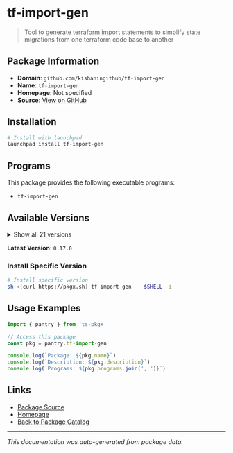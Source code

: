 # tf-import-gen

> Tool to generate terraform import statements to simplify state migrations from one terraform code base to another

## Package Information

- **Domain**: `github.com/kishaningithub/tf-import-gen`
- **Name**: `tf-import-gen`
- **Homepage**: Not specified
- **Source**: [View on GitHub](https://github.com/pkgxdev/pantry/tree/main/projects/github.com/kishaningithub/tf-import-gen/package.yml)

## Installation

```bash
# Install with launchpad
launchpad install tf-import-gen
```

## Programs

This package provides the following executable programs:

- `tf-import-gen`

## Available Versions

<details>
<summary>Show all 21 versions</summary>

- `0.17.0`, `0.16.0`, `0.15.0`, `0.14.0`, `0.13.1`
- `0.12.0`, `0.11.1`, `0.11.0`, `0.10.2`, `0.10.1`
- `0.10.0`, `0.9.0`, `0.8.0`, `0.7.4`, `0.7.3`
- `0.7.2`, `0.7.1`, `0.7.0`, `0.6.0`, `0.5.0`
- `0.4.1`

</details>

**Latest Version**: `0.17.0`

### Install Specific Version

```bash
# Install specific version
sh <(curl https://pkgx.sh) tf-import-gen -- $SHELL -i
```

## Usage Examples

```typescript
import { pantry } from 'ts-pkgx'

// Access this package
const pkg = pantry.tf-import-gen

console.log(`Package: ${pkg.name}`)
console.log(`Description: ${pkg.description}`)
console.log(`Programs: ${pkg.programs.join(', ')}`)
```

## Links

- [Package Source](https://github.com/pkgxdev/pantry/tree/main/projects/github.com/kishaningithub/tf-import-gen/package.yml)
- [Homepage](#)
- [Back to Package Catalog](../../../package-catalog.md)

---

*This documentation was auto-generated from package data.*
